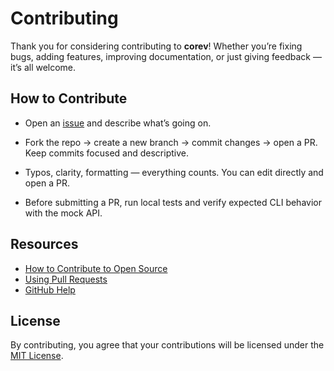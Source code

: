 # Contributing

Thank you for considering contributing to **corev**! Whether you’re fixing bugs, adding features,
improving documentation, or just giving feedback — it’s all welcome.

## How to Contribute

- Open an [issue](https://github.com/doguabaris/corev-cli/issues) and describe what’s going on.

- Fork the repo → create a new branch → commit changes → open a PR.
  Keep commits focused and descriptive.

- Typos, clarity, formatting — everything counts. You can edit directly and open a PR.

- Before submitting a PR, run local tests and verify expected CLI behavior with the mock API.

## Resources

- [How to Contribute to Open Source](https://opensource.guide/how-to-contribute/)
- [Using Pull Requests](https://help.github.com/articles/about-pull-requests/)
- [GitHub Help](https://help.github.com)

## License

By contributing, you agree that your contributions will be licensed under
the [MIT License](LICENSE).
